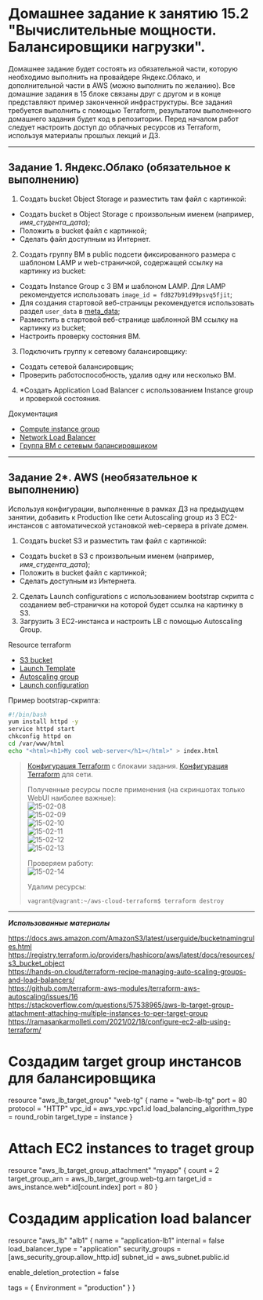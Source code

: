 # Домашнее задание к занятию 15.2 "Вычислительные мощности. Балансировщики нагрузки".
Домашнее задание будет состоять из обязательной части, которую необходимо выполнить на провайдере Яндекс.Облако, и дополнительной части в AWS (можно выполнить по желанию). Все домашние задания в 15 блоке связаны друг с другом и в конце представляют пример законченной инфраструктуры.
Все задания требуется выполнить с помощью Terraform, результатом выполненного домашнего задания будет код в репозитории. Перед началом работ следует настроить доступ до облачных ресурсов из Terraform, используя материалы прошлых лекций и ДЗ.

---
## Задание 1. Яндекс.Облако (обязательное к выполнению)

1. Создать bucket Object Storage и разместить там файл с картинкой:
- Создать bucket в Object Storage с произвольным именем (например, _имя_студента_дата_);
- Положить в bucket файл с картинкой;
- Сделать файл доступным из Интернет.
2. Создать группу ВМ в public подсети фиксированного размера с шаблоном LAMP и web-страничкой, содержащей ссылку на картинку из bucket:
- Создать Instance Group с 3 ВМ и шаблоном LAMP. Для LAMP рекомендуется использовать `image_id = fd827b91d99psvq5fjit`;
- Для создания стартовой веб-страницы рекомендуется использовать раздел `user_data` в [meta_data](https://cloud.yandex.ru/docs/compute/concepts/vm-metadata);
- Разместить в стартовой веб-странице шаблонной ВМ ссылку на картинку из bucket;
- Настроить проверку состояния ВМ.
3. Подключить группу к сетевому балансировщику:
- Создать сетевой балансировщик;
- Проверить работоспособность, удалив одну или несколько ВМ.
4. *Создать Application Load Balancer с использованием Instance group и проверкой состояния.

Документация
- [Compute instance group](https://registry.terraform.io/providers/yandex-cloud/yandex/latest/docs/resources/compute_instance_group)
- [Network Load Balancer](https://registry.terraform.io/providers/yandex-cloud/yandex/latest/docs/resources/lb_network_load_balancer)
- [Группа ВМ с сетевым балансировщиком](https://cloud.yandex.ru/docs/compute/operations/instance-groups/create-with-balancer)
---
## Задание 2*. AWS (необязательное к выполнению)

Используя конфигурации, выполненные в рамках ДЗ на предыдущем занятии, добавить к Production like сети Autoscaling group из 3 EC2-инстансов с  автоматической установкой web-сервера в private домен.

1. Создать bucket S3 и разместить там файл с картинкой:
- Создать bucket в S3 с произвольным именем (например, _имя_студента_дата_);
- Положить в bucket файл с картинкой;
- Сделать доступным из Интернета.
2. Сделать Launch configurations с использованием bootstrap скрипта с созданием веб-странички на которой будет ссылка на картинку в S3. 
3. Загрузить 3 ЕС2-инстанса и настроить LB с помощью Autoscaling Group.

Resource terraform
- [S3 bucket](https://registry.terraform.io/providers/hashicorp/aws/latest/docs/resources/s3_bucket)
- [Launch Template](https://registry.terraform.io/providers/hashicorp/aws/latest/docs/resources/launch_template)
- [Autoscaling group](https://registry.terraform.io/providers/hashicorp/aws/latest/docs/resources/autoscaling_group)
- [Launch configuration](https://registry.terraform.io/providers/hashicorp/aws/latest/docs/resources/launch_configuration)

Пример bootstrap-скрипта:
```bash
#!/bin/bash
yum install httpd -y
service httpd start
chkconfig httpd on
cd /var/www/html
echo "<html><h1>My cool web-server</h1></html>" > index.html
```


>
> [Конфигурация Terraform](aws-cloud-terraform/main.tf) с блоками задания.
> [Конфигурация Terraform](aws-cloud-terraform/network.tf) для сети.
>
> Полученные ресурсы после применения (на скриншотах только WebUI наиболее важные):    
> ![15-02-08](img/aws_sources.png)    
> ![15-02-09](img/aws_routes.png)    
> ![15-02-10](img/aws_subnets.png)    
> ![15-02-11](img/aws_sg.png)    
> ![15-02-12](img/aws_interfaces.png)    
> ![15-02-13](img/aws_private_intance.png)    
> 
> Проверяем работу:    
> ![15-02-14](img/aws_check.png)   
>
> Удалим ресурсы:
> ```console
> vagrant@vagrant:~/aws-cloud-terraform$ terraform destroy
> ```

---

***Использованные материалы***

https://docs.aws.amazon.com/AmazonS3/latest/userguide/bucketnamingrules.html    
https://registry.terraform.io/providers/hashicorp/aws/latest/docs/resources/s3_bucket_object    
https://hands-on.cloud/terraform-recipe-managing-auto-scaling-groups-and-load-balancers/    
https://github.com/terraform-aws-modules/terraform-aws-autoscaling/issues/16    
https://stackoverflow.com/questions/57538965/aws-lb-target-group-attachment-attaching-multiple-instances-to-per-target-group    
https://ramasankarmolleti.com/2021/02/18/configure-ec2-alb-using-terraform/    




# Создадим target group инстансов для балансировщика
resource "aws_lb_target_group" "web-tg" {
  name     = "web-lb-tg"
  port     = 80
  protocol = "HTTP"
  vpc_id   = aws_vpc.vpc1.id
  load_balancing_algorithm_type = round_robin
  target_type = instance
}

# Attach EC2 instances to traget group

resource "aws_lb_target_group_attachment" "myapp" {
  count            = 2
  target_group_arn = aws_lb_target_group.web-tg.arn
  target_id        = aws_instance.web*.id[count.index]
  port             = 80
}

# Создадим application load balancer
resource "aws_lb" "alb1" {
  name               = "application-lb1"
  internal           = false
  load_balancer_type = "application"
  security_groups    = [aws_security_group.allow_http.id]
  subnet_id          = aws_subnet.public.id

  enable_deletion_protection = false


  tags = {
    Environment = "production"
  }
}